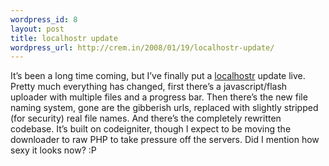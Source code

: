 ```yaml
--- 
wordpress_id: 8
layout: post
title: localhostr update
wordpress_url: http://crem.in/2008/01/19/localhostr-update/
---
```

It’s been a long time coming, but I’ve finally put a <a href="http://localhostr.com">localhostr</a> update live. Pretty much everything has changed, first there’s a javascript/flash uploader with multiple files and a progress bar. Then there’s the new file naming system, gone are the gibberish urls, replaced with slightly stripped (for security) real file names. And there’s the completely rewritten codebase. It’s built on codeigniter, though I expect to be moving the downloader to raw PHP to take pressure off the servers. Did I mention how sexy it looks now? :P
